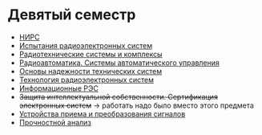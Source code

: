 # Девятый семестр

* [НИРС](https://github.com/khosta77/testing_bmstu_repository/blob/semester-9/NIRS/НИРС_Филимонов_С_В_РЛ6-91%2022.28.18.pdf)
* [Испытания радиоэлектронных систем](https://github.com/khosta77/testing_bmstu_repository/tree/semester-9)
* [Радиотехнические системы и комплексы]()
* [Радиоавтоматика. Системы автоматического управления]()
* [Основы надежности технических систем](https://github.com/khosta77/Fundamentals_of_Reliability_of_technical_systems)
* [Технология радиоэлектронных систем](https://github.com/khosta77/meshkov_repository/tree/semester-9)
* [Информационные РЭС](https://github.com/khosta77/rudenko_repository/tree/semester-9)
* ~~Защита интеллектуальной собственности. Сертификация электронных систем~~ -> работать надо было вместо этого предмета
* [Устройства приема и преобразования сигналов](https://github.com/khosta77/signal_reception_and_conversion_devices/tree/semester-9)
* [Прочностной анализ]()

